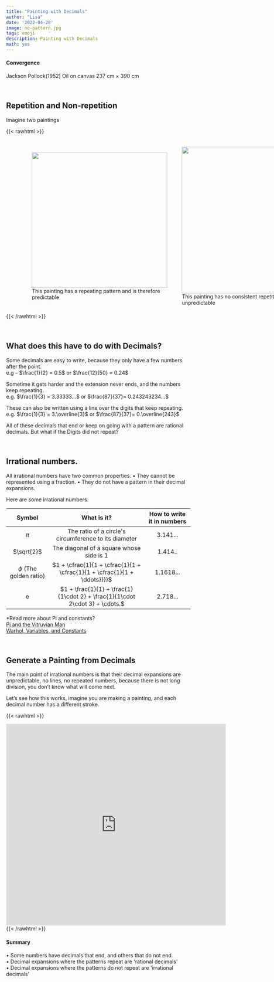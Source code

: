 ```yaml
---
title: "Painting with Decimals"
author: "Lisa"
date: '2022-04-28'
image: no-pattern.jpg
tags: emoji
description: Painting with Decimals
math: yes
---
```


####  Convergence
Jackson Pollock(1952) 
Oil on canvas  237 cm × 390 cm
&nbsp;

&nbsp;

## Repetition and Non-repetition
Imagine two paintings

{{< rawhtml >}}
<div style="display: flex; width:50%;padding-left:10%;align-items: center; "> 
<div style="padding:20px">
<img src="/images/pattern.webp" style="width:370px; ">
This painting has a repeating pattern and is therefore predictable 
</div>
<div style="padding:20px">
<img src="/images/no-pattern.jpg" style="width:400px;">
This painting has no consistent repetition wich means it is unpredictable
</div>
</div>
{{< /rawhtml >}}

&nbsp;

 
## What does this have to do with Decimals? 
Some decimals are easy to write, because they only have a few numbers after the point.  
e.g – $\frac{1}{2} = 0.5$     or   $\frac{12}{50} = 0.24$  
   
Sometime it gets harder and the extension never ends, and the numbers keep repeating.    
e.g.  $\frac{1}{3} = 3.33333…$  or $\frac{87}{37}= 0.243243234…$  

These can also be written using a line over the digits that keep repeating.  
e.g.  $\frac{1}{3} = 3.\overline{3}$  or $\frac{87}{37}= 0.\overline{243}$  

All of these decimals that end or keep on going with a pattern are rational decimals.
But what if the Digits did not repeat?
&nbsp;

&nbsp;


## Irrational numbers.
All irrational numbers have two common properties.
•	They cannot be represented using a fraction.
•	They do not have a pattern in their decimal expansions.

Here are some irrational numbers.

|  Symbol | What is it? | How to write it in numbers |
|:---------:|:-----------:|:----------------:|
| $\pi$      | The ratio of a circle's circumference to  its diameter | 3.141... |
| $\sqrt{2}$ | The diagonal of a square whose side is 1         | 1.414..           |
|  $\phi$  (The golden ratio)      | $1 + \cfrac{1}{1 + \cfrac{1}{1 + \cfrac{1}{1 + \cfrac{1}{1 + \ddots}}}}$          |   1.1618...    |
| e   |   $1 + \frac{1}{1} + \frac{1}{1\cdot 2} + \frac{1}{1\cdot 2\cdot 3} + \cdots.$ |  2.718...  |

*Read more about Pi and constants?  
[Pi and the Vitruvian Man](/post/pi-and-the-vitruvian-man)  
[Warhol, Variables, and Constants](/post/warhol-and-variables)
&nbsp;

&nbsp;

## Generate a Painting from Decimals

The main point of irrational numbers is that their decimal expansions are unpredictable, no lines, no repeated numbers, because there is not long division, you don’t know what will come next.

Let’s see how this works, imagine you are making a painting, and each decimal number has a different stroke.

{{< rawhtml >}}
<div class="center">
<iframe 
        src="https://editor.p5js.org/lisa-pinto/full/v08L_c1BE"
        style="border-style: none;width: 600px; height: 550px;" >
</iframe>
</div>
{{< /rawhtml >}}

#### Summary  
• Some numbers have decimals that end, and others that do not end.  
• Decimal expansions where the patterns repeat are 'rational decimals'  
• Decimal expansions where the patterns do not repeat are 'irrational decimals'  




